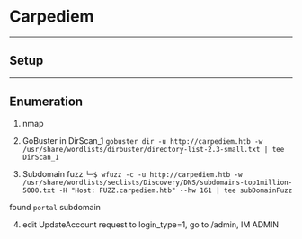 # Carpediem

---

## Setup



---

## Enumeration


1. nmap

2. GoBuster in DirScan_1
`gobuster dir -u http://carpediem.htb -w /usr/share/wordlists/dirbuster/directory-list-2.3-small.txt | tee DirScan_1`

3. Subdomain fuzz
`└─$ wfuzz -c -u http://carpediem.htb -w /usr/share/wordlists/seclists/Discovery/DNS/subdomains-top1million-5000.txt -H "Host: FUZZ.carpediem.htb" --hw 161 | tee subDomainFuzz`

found `portal` subdomain

4. edit UpdateAccount request to login_type=1, go to /admin, IM ADMIN
